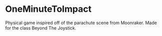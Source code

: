 OneMinuteToImpact
=================

Physical game inspired off of the parachute scene from Moonraker. Made for the class Beyond The Joystick.
